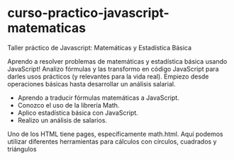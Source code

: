 # curso-practico-javascript-matematicas
Taller práctico de Javascript: Matemáticas y Estadística Básica

Aprendo a resolver problemas de matemáticas y estadística básica usando JavaScript! Analizo fórmulas y las transformo en código JavaScript para darles usos prácticos (y relevantes para la vida real). Empiezo desde operaciones básicas hasta desarrollar un análisis salarial.

- Aprendo a traducir fórmulas matemáticas a JavaScript.
- Conozco el uso de la librería Math.
- Aplico estadística básica con JavaScript.
- Realizo un análisis de salarios.

Uno de los HTML tiene pages, específicamente math.html.
Aquí podemos utilizar diferentes herramientas para cálculos con círculos, cuadrados y triángulos
